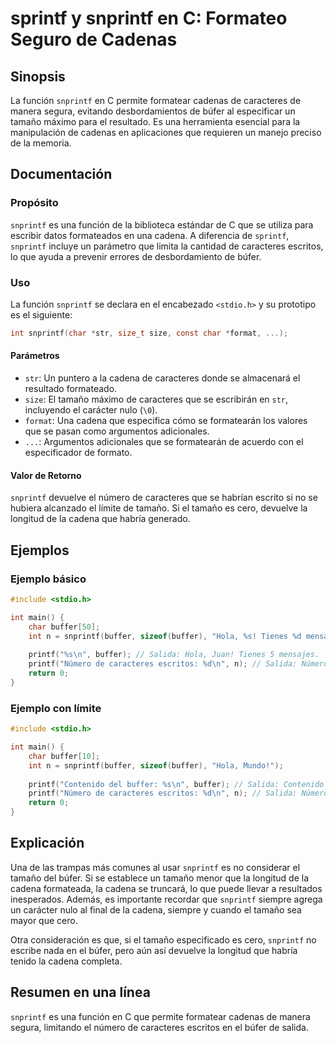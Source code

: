 <!--
Meta Description: # sprintf y snprintf en C: Formateo Seguro de Cadenas ## Sinopsis La función `snprintf` en C permite formatear cadenas de caracteres de manera segura,...
Meta Keywords: que, snprintf, caracteres, buffer, tamaño
-->

# sprintf y snprintf en C: Formateo Seguro de Cadenas

## Sinopsis
La función `snprintf` en C permite formatear cadenas de caracteres de manera segura, evitando desbordamientos de búfer al especificar un tamaño máximo para el resultado. Es una herramienta esencial para la manipulación de cadenas en aplicaciones que requieren un manejo preciso de la memoria.

## Documentación

### Propósito
`snprintf` es una función de la biblioteca estándar de C que se utiliza para escribir datos formateados en una cadena. A diferencia de `sprintf`, `snprintf` incluye un parámetro que limita la cantidad de caracteres escritos, lo que ayuda a prevenir errores de desbordamiento de búfer.

### Uso
La función `snprintf` se declara en el encabezado `<stdio.h>` y su prototipo es el siguiente:

```c
int snprintf(char *str, size_t size, const char *format, ...);
```

#### Parámetros
- `str`: Un puntero a la cadena de caracteres donde se almacenará el resultado formateado.
- `size`: El tamaño máximo de caracteres que se escribirán en `str`, incluyendo el carácter nulo (`\0`).
- `format`: Una cadena que especifica cómo se formatearán los valores que se pasan como argumentos adicionales.
- `...`: Argumentos adicionales que se formatearán de acuerdo con el especificador de formato.

#### Valor de Retorno
`snprintf` devuelve el número de caracteres que se habrían escrito si no se hubiera alcanzado el límite de tamaño. Si el tamaño es cero, devuelve la longitud de la cadena que habría generado.

## Ejemplos

### Ejemplo básico
```c
#include <stdio.h>

int main() {
    char buffer[50];
    int n = snprintf(buffer, sizeof(buffer), "Hola, %s! Tienes %d mensajes.", "Juan", 5);
    
    printf("%s\n", buffer); // Salida: Hola, Juan! Tienes 5 mensajes.
    printf("Número de caracteres escritos: %d\n", n); // Salida: Número de caracteres escritos: 42
    return 0;
}
```

### Ejemplo con límite
```c
#include <stdio.h>

int main() {
    char buffer[10];
    int n = snprintf(buffer, sizeof(buffer), "Hola, Mundo!");
    
    printf("Contenido del buffer: %s\n", buffer); // Salida: Contenido del buffer: Hola, Mu
    printf("Número de caracteres escritos: %d\n", n); // Salida: Número de caracteres escritos: 13
    return 0;
}
```

## Explicación
Una de las trampas más comunes al usar `snprintf` es no considerar el tamaño del búfer. Si se establece un tamaño menor que la longitud de la cadena formateada, la cadena se truncará, lo que puede llevar a resultados inesperados. Además, es importante recordar que `snprintf` siempre agrega un carácter nulo al final de la cadena, siempre y cuando el tamaño sea mayor que cero.

Otra consideración es que, si el tamaño especificado es cero, `snprintf` no escribe nada en el búfer, pero aún así devuelve la longitud que habría tenido la cadena completa.

## Resumen en una línea
`snprintf` es una función en C que permite formatear cadenas de manera segura, limitando el número de caracteres escritos en el búfer de salida.